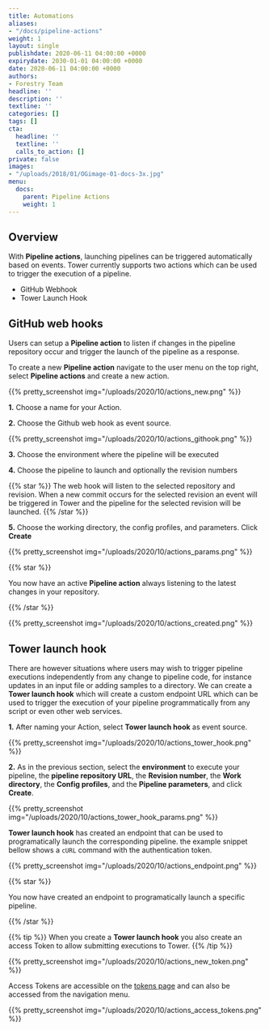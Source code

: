 ```yaml
---
title: Automations
aliases:
- "/docs/pipeline-actions"
weight: 1
layout: single
publishdate: 2020-06-11 04:00:00 +0000
expirydate: 2030-01-01 04:00:00 +0000
date: 2020-06-11 04:00:00 +0000
authors:
- Forestry Team
headline: ''
description: ''
textline: ''
categories: []
tags: []
cta:
  headline: ''
  textline: ''
  calls_to_action: []
private: false
images:
- "/uploads/2018/01/OGimage-01-docs-3x.jpg"
menu:
  docs:
    parent: Pipeline Actions
    weight: 1
---
```


## Overview

With **Pipeline actions**, launching pipelines can be triggered automatically based on events. Tower currently supports two actions which can be used to trigger the execution of a pipeline.

* GitHub Webhook
* Tower Launch Hook

## GitHub web hooks

Users can setup a **Pipeline action** to listen if changes in the pipeline repository occur and trigger the launch of the pipeline as a response.

To create a new **Pipeline action** navigate to the user menu on the top right, select **Pipeline actions** and create a new action.

{{% pretty_screenshot img="/uploads/2020/10/actions_new.png" %}}

**1.** Choose a name for your Action.

**2.** Choose the Github web hook as event source.

{{% pretty_screenshot img="/uploads/2020/10/actions_githook.png" %}}

**3.** Choose the environment where the pipeline will be executed

**4.** Choose the pipeline to launch and optionally the revision numbers

{{% star %}}
The web hook will listen to the selected repository and revision. When a new commit occurs for the selected revision an event will be triggered in Tower and the pipeline for the selected revision will be launched.
{{% /star %}}

**5.** Choose the working directory, the config profiles, and parameters. Click **Create**

{{% pretty_screenshot img="/uploads/2020/10/actions_params.png" %}}

{{% star %}}

You now have an active **Pipeline action** always listening to the latest changes in your repository.

{{% /star %}}

{{% pretty_screenshot img="/uploads/2020/10/actions_created.png" %}}

## Tower launch hook

There are however situations where users may wish to trigger pipeline executions independently from any change to pipeline code, for instance updates in an input file or adding samples to a directory. We can create a **Tower launch hook** which will create a custom endpoint URL which can be used to trigger the execution of your pipeline programmatically from any script or even other web services.

**1.** After naming your Action, select **Tower launch hook** as event source.

{{% pretty_screenshot img="/uploads/2020/10/actions_tower_hook.png" %}}

**2.** As in the previous section, select the **environment** to execute your pipeline, the **pipeline repository URL**, the **Revision number**, the **Work directory**, the **Config profiles**, and the **Pipeline parameters**, and click **Create**.

{{% pretty_screenshot img="/uploads/2020/10/actions_tower_hook_params.png" %}}

**Tower launch hook** has created an endpoint that can be used to programatically launch the corresponding pipeline. the example snippet bellow shows a `cURL` command with the authentication token.  

{{% pretty_screenshot img="/uploads/2020/10/actions_endpoint.png" %}}

{{% star %}}

You now have created an endpoint to programatically launch a specific pipeline.

{{% /star %}}

{{% tip %}}
When you create a **Tower launch hook** you also create an access Token to allow submitting executions to Tower.
{{% /tip %}}

{{% pretty_screenshot img="/uploads/2020/10/actions_new_token.png" %}}

Access Tokens are accessible on the [tokens page](https://tower.nf/tokens) and can also be accessed from the navigation menu.

{{% pretty_screenshot img="/uploads/2020/10/actions_access_tokens.png" %}}
